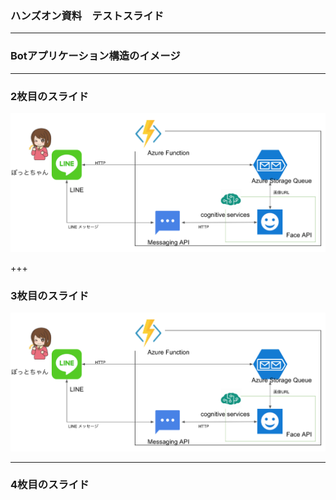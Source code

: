 ### ハンズオン資料　テストスライド

---

### Botアプリケーション構造のイメージ


---


### 2枚目のスライド

![image](Pitch/app-configuration.png)

+++


### 3枚目のスライド

![image](Pitch/image/app-configuration.png)

---


### 4枚目のスライド

```?code=QueueTriggerJS1/index.js

```